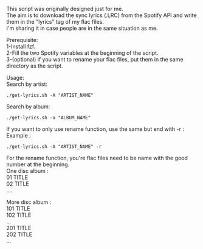 This script was originally designed just for me.  
The aim is to download the sync lyrics (.LRC) from the Spotify API and write them in the "lyrics" tag of my flac files.  
I'm sharing it in case people are in the same situation as me.  


Prerequisite:  
1-Install fzf.  
2-Fill the two Spotify variables at the beginning of the script.  
3-(optional) if you want to rename your flac files, put them in the same directory as the script.


Usage:  
Search by artist:  
```
./get-lyrics.sh -A "ARTIST_NAME"
```

Search by album:  
```
./get-lyrics.sh -a "ALBUM_NAME"
```

If you want to only use rename function, use the same but end with -r :  
Example :  
```
./get-lyrics.sh -A "ARTIST_NAME" -r
```

For the rename function, you're flac files need to be name with the good number at the beginning.  
One disc album :  
01 TITLE  
02 TITLE  
....

More disc album :  
101 TITLE  
102 TITLE  
...  
201 TITLE  
202 TITLE  
...
